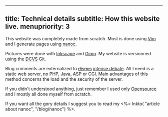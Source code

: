 -----
title: Technical details
subtitle: How this website live.
menupriority: 3
-----

This website was completely made from scratch.  Most is done using 
[Vim](http://www.vim.org) and I generate pages using 
[nanoc](http://nanoc.stoneship.org).

<p>

Pictures were done with 
<a href="http://inkscape.org">Inkscape</a> and 
<a href="http://gimp.org">Gimp</a>. 
My website is versionned using the 
<a href="http://en.wikipedia.org/wiki/Distributed_Concurrent_Versions_System">
    <acronym title="Distributed Concurrent Versions System">DCVS</acronym>
</a> 
<a href="http://git-scm.com">Git</a>.

</p>

Blog comments are externalized to <del>[disqus](http://disqus.com)</del> [intense debate](http://intensedebate.com).
All I need is a static web server, no PHP, Java, ASP or CGI.
Main advantages of this method concerns the load 
and the security of the server.

<p>

If you didn't understood anything, just remember I used only 
<a href="http://en.wikipedia.org/wiki/OpenSource">Opensource</a> 
and I mostly all done myself from scratch.

</p>

If you want all the gory details I suggest you to read
my <%= lnkto( "article about nanoc", "/blog/nanoc") %>.


